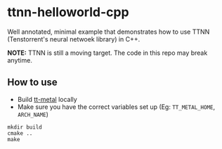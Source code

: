 # ttnn-helloworld-cpp

Well annotated, minimal example that demonstrates how to use TTNN (Tenstorrent's neural netwoek library) in C++.

**NOTE:** TTNN is still a moving target. The code in this repo may break anytime.

## How to use

* Build [tt-metal](https://github.com/tenstorrent/tt-metal/) locally
* Make sure you have the correct variables set up (Eg: `TT_METAL_HOME`, `ARCH_NAME`)

```
mkdir build
cmake ..
make
```